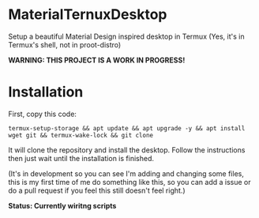 # MaterialTernuxDesktop

Setup a beautiful Material Design inspired desktop in Termux (Yes, it's in Termux's shell, not in proot-distro)

**WARNING: THIS PROJECT IS A WORK IN PROGRESS!**

# Installation

First, copy this code:
```
termux-setup-storage && apt update && apt upgrade -y && apt install wget git && termux-wake-lock && git clone 
```
It will clone the repository and install the desktop. Follow the instructions then just wait until the installation is finished.

(It's in development so you can see I'm adding and changing some files, this is my first time of me do something like this, so you can add a issue or do a pull request if you feel this still doesn't feel right.)

**Status: Currently wiritng scripts**
